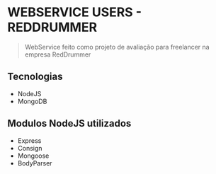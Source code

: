 # WEBSERVICE USERS - REDDRUMMER
> WebService feito como projeto de avaliação para freelancer na empresa RedDrummer

## Tecnologias
- NodeJS
- MongoDB

## Modulos NodeJS utilizados
- Express
- Consign
- Mongoose
- BodyParser
